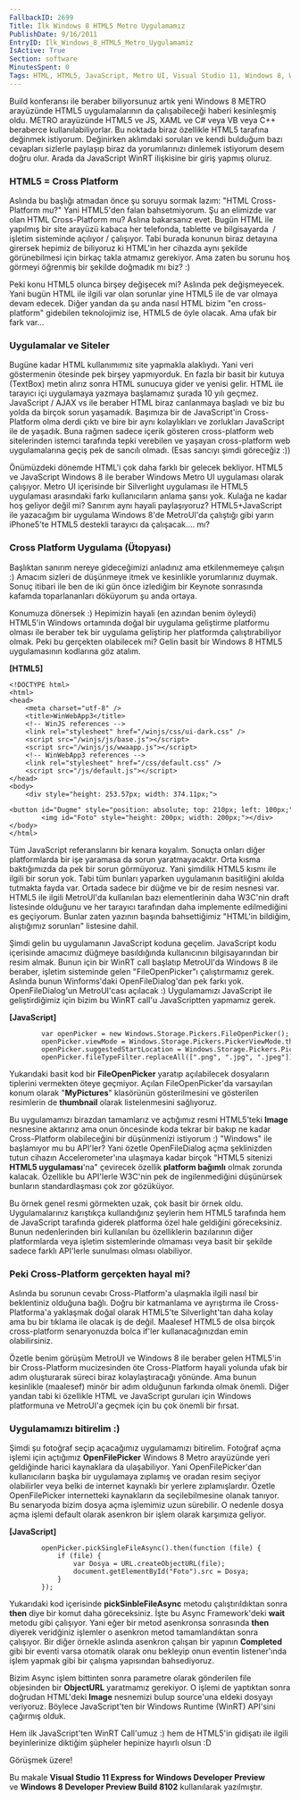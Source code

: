 ```yaml
---
FallbackID: 2699
Title: İlk Windows 8 HTML5 Metro Uygulamamız
PublishDate: 9/16/2011
EntryID: Ilk_Windows_8_HTML5_Metro_Uygulamamiz
IsActive: True
Section: software
MinutesSpent: 0
Tags: HTML, HTML5, JavaScript, Metro UI, Visual Studio 11, Windows 8, WinRT
---
```

Build konferansı ile beraber biliyorsunuz artık yeni Windows 8 METRO
arayüzünde HTML5 uygulamalarının da çalışabileceği haberi kesinleşmiş
oldu. METRO arayüzünde HTML5 ve JS, XAML ve C\# veya VB veya C++
beraberce kullanılabiliyorlar. Bu noktada biraz özellikle HTML5 tarafına
değinmek istiyorum. Değinirken aklımdaki soruları ve kendi bulduğum bazı
cevapları sizlerle paylaşıp biraz da yorumlarınızı dinlemek istiyorum
desem doğru olur. Arada da JavaScript WinRT ilişkisine bir giriş yapmış
oluruz.

### HTML5 = Cross Platform

Aslında bu başlığı atmadan önce şu soruyu sormak lazım: "HTML
Cross-Platform mu?" Yani HTML5'den falan bahsetmiyorum. Şu an elimizde
var olan HTML Cross-Platform mu? Aslına bakarsanız evet. Bugün HTML ile
yapılmış bir site arayüzü kabaca her telefonda, tablette ve
bilgisayarda  / işletim sisteminde açılıyor / çalışıyor. Tabi burada
konunun biraz detayına girersek hepimiz de biliyoruz ki HTML'in her
cihazda aynı şekilde görünebilmesi için birkaç takla atmamız gerekiyor.
Ama zaten bu sorunu hoş görmeyi öğrenmiş bir şekilde doğmadık mı biz? :)

Peki konu HTML5 olunca birşey değişecek mi? Aslında pek değişmeyecek.
Yani bugün HTML ile ilgili var olan sorunlar yine HTML5 ile de var
olmaya devam edecek. Diğer yandan da şu anda nasıl HTML bizim "en
cross-platform" gidebilen teknolojimiz ise, HTML5 de öyle olacak. Ama
ufak bir fark var...

### Uygulamalar ve Siteler

Bugüne kadar HTML kullanımımız site yapmakla alaklıydı. Yani veri
göstermenin ötesinde pek birşey yapmıyorduk. En fazla bir basit bir
kutuya (TextBox) metin alırız sonra HTML sunucuya gider ve yenisi gelir.
HTML ile tarayıcı içi uygulamaya yazmaya başlamamız şurada 10 yılı
geçmez. JavaScript / AJAX vs ile beraber HTML biraz canlanmaya başladı
ve biz bu yolda da birçok sorun yaşamadık. Başımıza bir de JavaScript'in
Cross-Platform olma derdi çıktı ve bire bir aynı kolaylıkları ve
zorlukları JavaScript ile de yaşadık. Buna rağmen sadece içerik gösteren
cross-platform web sitelerinden istemci tarafında tepki verebilen ve
yaşayan cross-platform web uygulamalarına geçiş pek de sancılı olmadı.
(Esas sancıyı şimdi göreceğiz :))

Önümüzdeki dönemde HTML'i çok daha farklı bir gelecek bekliyor. HTML5 ve
JavaScript Windows 8 ile beraber Windows Metro UI uygulaması olarak
çalışıyor. Metro UI içerisinde bir Silverlight uygulaması ile HTML5
uygulaması arasındaki farkı kullanıcıların anlama şansı yok. Kulağa ne
kadar hoş geliyor değil mi? Sanırım aynı hayali paylaşıyoruz?
HTML5+JavaScript ile yazacağım bir uygulama Windows 8'de MetroUI'da
çalıştığı gibi yarın iPhone5'te HTML5 destekli tarayıcı da çalışacak....
mı?

### Cross Platform Uygulama (Ütopyası)

Başlıktan sanırım nereye gideceğimizi anladınız ama etkilenmemeye
çalışın :) Amacım sizleri de düşünmeye itmek ve kesinlikle yorumlarınız
duymak. Sonuç itibari ile ben de iki gün önce izlediğim bir Keynote
sonrasında kafamda toparlananları döküyorum şu anda ortaya.

Konumuza dönersek :) Hepimizin hayali (en azından benim öyleydi)
HTML5'in Windows ortamında doğal bir uygulama geliştirme platformu
olması ile beraber tek bir uygulama geliştirip her platformda
çalıştırabiliyor olmak. Peki bu gerçekten olabilecek mi? Gelin basit bir
Windows 8 HTML5 uygulamasının kodlarına göz atalım.

**[HTML5]**

``` {style="font-family: Consolas; font-size: 13; color: black; background: white;"}
<!DOCTYPE html>
<html>
<head>
    <meta charset="utf-8" />
    <title>WinWebApp3</title>
    <!-- WinJS references -->
    <link rel="stylesheet" href="/winjs/css/ui-dark.css" />
    <script src="/winjs/js/base.js"></script>
    <script src="/winjs/js/wwaapp.js"></script>
    <!-- WinWebApp3 references -->
    <link rel="stylesheet" href="/css/default.css" />
    <script src="/js/default.js"></script>
</head>
<body>
    <div style="height: 253.57px; width: 374.11px;">
        <button id="Dugme" style="position: absolute; top: 210px; left: 100px;">Deneme</button>
        <img id="Foto" style="height: 200px; width: 200px;"></div>
</body>
</html>
```

Tüm JavaScript referanslarını bir kenara koyalım. Sonuçta onları diğer
platformlarda bir işe yaramasa da sorun yaratmayacaktır. Orta kısma
baktığımızda da pek bir sorun görmüyoruz. Yani şimdilik HTML5 kısmı ile
ilgili bir sorun yok. Tabi tüm bunları yaparken uygulamanın basitliğini
akılda tutmakta fayda var. Ortada sadece bir düğme ve bir de resim
nesnesi var. HTML5 ile ilgili MetroUI'da kullanılan bazı elementlerinin
daha W3C'nin draft listesinde olduğunu ve her tarayıcı tarafından daha
implemente edilmediğini es geçiyorum. Bunlar zaten yazının başında
bahsettiğimiz "HTML'in bildiğim, alıştığımız sorunları" listesine dahil.

Şimdi gelin bu uygulamanın JavaScript koduna geçelim. JavaScript kodu
içerisinde amacımız düğmeye basıldığında kullanıcının bilgisayarından
bir resim almak. Bunun için bir WinRT call başlatıp MetroUI'da Windows 8
ile beraber, işletim sisteminde gelen "FileOpenPicker"ı çalıştırmamız
gerek. Aslında bunun Winforms'daki OpenFileDialog'dan pek farkı yok.
OpenFileDialog'un MetroUI'cası açılacak :) Uygulamamızı JavaScript ile
geliştirdiğimiz için bizim bu WinRT call'u JavaScriptten yapmamız gerek.

**[JavaScript]**

``` {style="font-family: Consolas; font-size: 13; color: black; background: white;"}
        var openPicker = new Windows.Storage.Pickers.FileOpenPicker();
        openPicker.viewMode = Windows.Storage.Pickers.PickerViewMode.thumbnail;
        openPicker.suggestedStartLocation = Windows.Storage.Pickers.PickerLocationId.picturesLibrary;
        openPicker.fileTypeFilter.replaceAll([".png", ".jpg", ".jpeg"]);
```

Yukarıdaki basit kod bir **FileOpenPicker** yaratıp açılabilecek
dosyaların tiplerini vermekten öteye geçmiyor. Açılan FileOpenPicker'da
varsayılan konum olarak "**MyPictures**" klasörünün gösterilmesini ve
gösterilen resimlerin de **thumbnail** olarak listelenmesini sağlıyoruz.

Bu uygulamamızı birazdan tamamlarız ve açtığımız resmi HTML5'teki
**Image** nesnesine aktarırız ama onun öncesinde koda tekrar bir bakıp
ne kadar Cross-Platform olabileceğini bir düşünmenizi istiyorum :)
"Windows" ile başlamıyor mu bu API'ler? Yani özetle OpenFileDialog açma
şeklinizden tutun cihazın Accelerometer'ına ulaşmaya kadar birçok "HTML5
sitenizi **HTML5 uygulaması**'na" çevirecek özellik **platform bağımlı**
olmak zorunda kalacak. Özellikle bu API'lerle W3C'nin pek de
ingilenmediğini düşünürsek bunların standardlaşması çok zor gözüküyor.

Bu örnek genel resmi görmekten uzak, çok basit bir örnek oldu.
Uygulamalarınız karıştıkça kullandığınız şeylerin hem HTML5 tarafında
hem de JavaScript tarafında giderek platforma özel hale geldiğini
göreceksiniz. Bunun nedenlerinden biri kullanılan bu özelliklerin
bazılarının diğer platformlarda veya işletim sistemlerinde olmaması veya
basit bir şekilde sadece farklı API'lerle sunulması olması olabiliyor.

### Peki Cross-Platform gerçekten hayal mi?

Aslında bu sorunun cevabı Cross-Platform'a ulaşmakla ilgili nasıl bir
beklentiniz olduğuna bağlı. Doğru bir katmanlama ve ayrıştırma ile
Cross-Platforma'a yaklaşmak doğal olarak HTML5'te Silverlight'tan daha
kolay ama bu bir tıklama ile olacak iş de değil. Maalesef HTML5 de olsa
birçok cross-platform senaryonuzda bolca if'ler kullanacağınızdan emin
olabilirsiniz.

Özetle benim görüşüm MetroUI ve Windows 8 ile beraber gelen HTML5'in bir
Cross-Platform mucizesinden öte Cross-Platform hayali yolunda ufak bir
adım oluşturarak süreci biraz kolaylaştıracağı yönünde. Ama bunun
kesinlikle (maalesef) minör bir adım olduğunun farkında olmak önemli.
Diğer yandan tabi ki özellikle HTML ve JavaScript guruları için Windows
platformuna ve MetroUI'a geçmek için bu çok önemli bir fırsat.

### Uygulamamızı bitirelim :)

Şimdi şu fotoğraf seçip açacağımız uygulamamızı bitirelim. Fotoğraf açma
işlemi için açtığımız **OpenFilePicker** Windows 8 Metro arayüzünde yeri
geldiğinde harici kaynaklara da ulaşabiliyor. Yani OpenFilePicker'dan
kullanıcıların başka bir uygulamaya zıplamış ve oradan resim seçiyor
olabilirler veya belki de internet kaynaklı bir yerlere zıplamışlardır.
Özetle OpenFilePicker internetteki kaynakların da seçilebilmesine olanak
tanıyor. Bu senaryoda bizim dosya açma işlemimiz uzun sürebilir. O
nedenle dosya açma işlemi default olarak asenkron bir işlem olarak
karşımıza geliyor.

**[JavaScript]**

``` {style="font-family: Consolas; font-size: 13; color: black; background: white;"}
        openPicker.pickSingleFileAsync().then(function (file) {
            if (file) {
                var Dosya = URL.createObjectURL(file);
                document.getElementById("Foto").src = Dosya;
            }
        });
```

Yukarıdaki kod içerisinde **pickSinbleFileAsync** metodu
çalıştırıldıktan sonra **then** diye bir komut daha göreceksiniz. İşte
bu Async Framework'deki **wait** metodu gibi çalışıyor. Yani eğer bir
metod asenkronsa sonrasında **then** diyerek veridğiniz işlemler o
asenkron metod tamamlandıktan sonra çalışıyor. Bir diğer örnekle aslında
asenkron çalışan bir yapının **Completed** gibi bir eventi varsa
otomatik olarak onu bekleyip onun eventin listener'ında işlem yapmak
gibi bir çalışma yapısından bahsediyoruz.

Bizim Async işlem bittinten sonra parametre olarak gönderilen file
objesinden bir **ObjectURL** yaratmamız gerekiyor. O işlemi de yaptıktan
sonra doğrudan HTML'deki **Image** nesnemizi bulup source'una eldeki
dosyayı veriyoruz. Böylece JavaScript'ten bir Windows Runtime (WinRT)
API'sini çağırmış olduk.

Hem ilk JavaScript'ten WinRT Call'umuz :) hem de HTML5'in gidişatı ile
ilgili beyinlerinize diktiğim şüpheler hepinize hayırlı olsun :D

Görüşmek üzere!

Bu makale **Visual Studio 11 Express for Windows Developer Preview**\
ve **Windows 8 Developer Preview Build 8102** kullanılarak yazılmıştır.



